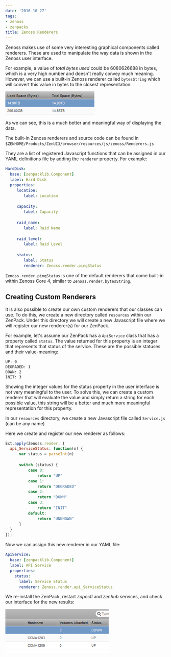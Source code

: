 ```yaml
---
date: '2016-10-27'
tags:
- zenoss
- zenpacks
title: Zenoss Renderers
---
```


Zenoss makes use of some very interesting graphical components called renderers. These are used to manipulate the way data is shown in the Zenoss user interface.

For example, a value of *total bytes used* could be 6080626688 in bytes, which is a very high number and doesn't really convey much meaning. However, we can use a built-in Zenoss renderer called `bytesString` which will convert this value in bytes to the closest representation:

![Zenoss Renderers](/posts/zenoss-renderers/zenoss_renderers.png)

As we can see, this is a much better and meaningful way of displaying the data.

The built-in Zenoss renderers and source code can be found in `$ZENHOME/Products/ZenUI3/browser/resources/js/zenoss/Renderers.js`

They are a list of registered Javascript functions that can be assigned in our YAML definitions file by adding the `renderer` property. For example:

```yaml
HardDisk:
  base: [zenpacklib.Component]
  label: Hard Disk
  properties:
     location:
        label: Location

     capacity:
        label: Capacity

     raid_name:
        label: Raid Name

     raid_level:
        label: Raid Level

     status:
        label: Status
        renderer: Zenoss.render.pingStatus
```

`Zenoss.render.pingStatus` is one of the default renderers that come built-in within Zenoss Core 4, similar to `Zenoss.render.bytesString`.

<!--more-->

## Creating Custom Renderers

It is also possible to create our own custom renderers that our classes can use. To do this, we create a new directory called `resources` within our ZenPack. Under this directory we will create a new Javascript file where we will register our new renderer(s) for our ZenPack.

For example, let's assume our ZenPack has a `ApiService` class that has a property called `status`. The value returned for this property is an integer that represents that status of the service. These are the possible statuses and their value-meaning:

```
UP: 0
DEGRADED: 1
DOWN: 2
INIT: 3
```

Showing the integer values for the status property in the user interface is not very meaningful to the user. To solve this, we can create a custom renderer that will evaluate the value and simply return a string for each possible value, this string will be a better and much more meaningful representation for this property.

In our `resources` directory, we create a new Javascript file called `Service.js` (can be any name)

Here we create and register our new renderer as follows:

```javascript
Ext.apply(Zenoss.render, {
  api_ServiceStatus: function(n) {
      var status = parseInt(n)

      switch (status) {
          case 0:
              return "UP"
          case 1:
              return "DEGRADED"
          case 2:
              return "DOWN"
          case 3:
              return "INIT"
          default:
              return "UNKNOWN"
      }
  }
});
```

Now we can assign this new renderer in our YAML file:

```yaml
ApiService:
  base: [zenpacklib.Component]
  label: API Service
  properties:
    status:
      label: Service Status
      renderer: Zenoss.render.api_ServiceStatus
```

We re-install the ZenPack, restart *zopectl* and *zenhub* services, and check our interface for the new results:

![Custom Renderer](/posts/zenoss-renderers/zenoss_renderers2.png)